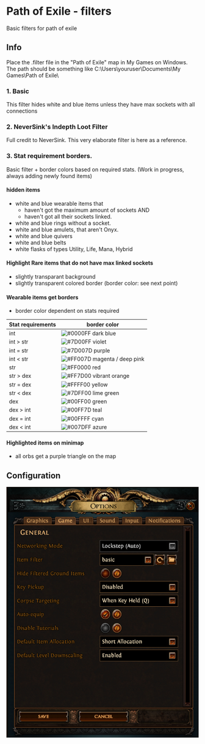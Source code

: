 # Path of Exile - filters
Basic filters for path of exile

## Info
Place the .filter file in the "Path of Exile" map in My Games on Windows.<br>
The path should be something like C:\Users\youruser\Documents\My Games\Path of Exile\

### 1. Basic
This filter hides white and blue items unless they have max sockets with all connections

    
### 2. NeverSink's Indepth Loot Filter
Full credit to NeverSink. This very elaborate filter is here as a reference.


### 3. Stat requirement borders.
Basic filter + border colors based on required stats. (Work in progress, always adding newly found items)

#### **hidden** items
- white and blue wearable items that
  - haven't got the maximum amount of sockets
    AND
  - haven't got all their sockets linked.
- white and blue rings without a socket.
- white and blue amulets, that aren't Onyx.
- white and blue quivers
- white and blue belts
- white flasks of types Utility, Life, Mana, Hybrid

#### Highlight Rare items that do not have max linked sockets
- slightly transparant background
- slightly transparent colored border (border color: see next point)

#### Wearable items get borders
- border color dependent on stats required
  
| Stat requirements | border color |
| ----------------- | ------------ |
| int               | ![#0000FF](https://via.placeholder.com/15/0000FF/000000?text=+) dark blue |
| int > str         | ![#7D00FF](https://via.placeholder.com/15/7D00FF/000000?text=+) violet |
| int = str         | ![#7D007D](https://via.placeholder.com/15/7D007D/000000?text=+) purple |
| int < str         | ![#FF007D](https://via.placeholder.com/15/FF007D/000000?text=+) magenta / deep pink |
| str               | ![#FF0000](https://via.placeholder.com/15/FF0000/000000?text=+) red |
| str > dex         | ![#FF7D00](https://via.placeholder.com/15/FF7D00/000000?text=+) vibrant orange |
| str = dex         | ![#FFFF00](https://via.placeholder.com/15/FFFF00/000000?text=+) yellow |
| str < dex         | ![#7DFF00](https://via.placeholder.com/15/7DFF00/000000?text=+) lime green |
| dex               | ![#00FF00](https://via.placeholder.com/15/00FF00/000000?text=+) green |
| dex > int         | ![#00FF7D](https://via.placeholder.com/15/00FF7D/000000?text=+) teal |
| dex = int         | ![#00FFFF](https://via.placeholder.com/15/00FFFF/000000?text=+) cyan |
| dex < int         | ![#007DFF](https://via.placeholder.com/15/007DFF/000000?text=+) azure |

#### Highlighted items on minimap
- all orbs get a purple triangle on the map


## Configuration

![Path of Exile options](img/PoEoptions.png)
